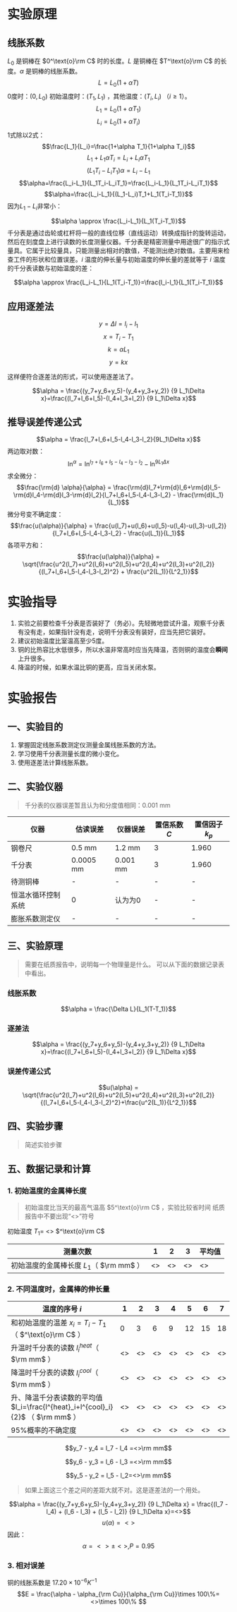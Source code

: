 # 实验原理

## 线胀系数
$L_0$ 是铜棒在 $0^\text{o}\rm C$ 时的长度。$L$ 是铜棒在 $T^\text{o}\rm C$ 的长度。$\alpha$ 是铜棒的线胀系数。
$$L=L_0(1+\alpha T)$$
0度时：$(0,L_0)$
初始温度时：$(T_1,L_1)$ ，其他温度：$(T_i,L_i)$ （$i\geq1$）。
$$L_1=L_0(1+\alpha T_1)\tag{1}$$
$$L_i=L_0(1+\alpha T_i)\tag{2}$$
1式除以2式：
$$\frac{L_1}{L_i}=\frac{1+\alpha T_1}{1+\alpha T_i}$$
$$L_1+L_1\alpha T_i=L_i+L_i\alpha T_1$$
$$(L_1T_i-L_iT_1)\alpha=L_i-L_1$$
$$\alpha=\frac{L_i-L_1}{L_1T_i-L_iT_1}=\frac{L_i-L_1}{L_1T_i-L_iT_1}$$
$$\alpha=\frac{L_i-L_1}{(L_1-L_i)T_1+L_1(T_i-T_1)}$$
因为$L_1-L_i$非常小：

$$\alpha \approx \frac{L_i-L_1}{L_1(T_i-T_1)}$$
千分表是通过齿轮或杠杆将一般的直线位移（直线运动）转换成指针的旋转运动，然后在刻度盘上进行读数的长度测量仪器。千分表是精密测量中用途很广的指示式量具。它属于比较量具，只能测量出相对的数值，不能测出绝对数值。主要用来检查工件的形状和位置误差。$i$ 温度的伸长量与初始温度的伸长量的差就等于 $i$ 温度的千分表读数与初始温度的差：

$$\alpha \approx \frac{L_i-L_1}{L_1(T_i-T_1)}=\frac{l_i-l_1}{L_1(T_i-T_1)}$$

## 应用逐差法
$$y=\Delta l=l_i-l_1$$
$$x=T_i-T_1$$
$$k=\alpha L_1$$
$$y=kx$$

这样便符合逐差法的形式，可以使用逐差法了。

$$\alpha = \frac{(y_7+y_6+y_5)-(y_4+y_3+y_2)} {9 L_1\Delta x}=\frac{(l_7+l_6+l_5)-(l_4+l_3+l_2)} {9 L_1\Delta x}$$

## 推导误差传递公式
$$\alpha = \frac{l_7+l_6+l_5-l_4-l_3-l_2}{9L_1\Delta x}$$
两边取对数：
$$\ln^\alpha = \ln^{l_7+l_6+l_5-l_4-l_3-l_2} - \ln^{9L_1\Delta x}$$
求全微分：
$$\frac{\rm{d} \alpha}{\alpha} = \frac{\rm{d}l_7+\rm{d}l_6+\rm{d}l_5-\rm{d}l_4-\rm{d}l_3-\rm{d}l_2}{l_7+l_6+l_5-l_4-l_3-l_2} - \frac{\rm{d}L_1}{L_1}$$
微分号变不确定度：
$$\frac{u(\alpha)}{\alpha} = \frac{u(l_7)+u(l_6)+u(l_5)-u(l_4)-u(l_3)-u(l_2)}{l_7+l_6+l_5-l_4-l_3-l_2} - \frac{u(L_1)}{L_1}$$
各项平方和：
$$\frac{u(\alpha)}{\alpha} = \sqrt{\frac{u^2(l_7)+u^2(l_6)+u^2(l_5)+u^2(l_4)+u^2(l_3)+u^2(l_2)}{(l_7+l_6+l_5-l_4-l_3-l_2)^2} + \frac{u^2(L_1)}{L^2_1}}$$

# 实验指导
1. 实验之前要检查千分表是否装好了（务必）。先轻微地尝试升温，观察千分表有没有走，如果指针没有走，说明千分表没有装好，应当先把它装好。
2. 建议初始温度比室温高至少5度。
3. 铜的比热容比水低很多，所以水温非常高时应当先降温，否则铜的温度会**瞬间**上升很多。
4. 降温的时候，如果水温比铜的更高，应当关闭水泵。

# 实验报告

## 一、实验目的
1. 掌握固定线胀系数测定仪测量金属线胀系数的方法。
2. 学习使用千分表测量长度的微小变化。
3. 使用逐差法计算线胀系数。

## 二、实验仪器
> 千分表的仪器误差暂且认为和分度值相同：0.001 mm

| 仪器      | 估读误差  | 仪器误差 | 置信系数 $C$ | 置信因子 $k_p$ |
| ------------------- | ------ | ---------- | ---------- | ---- |
| 钢卷尺    | 0.5 mm   | 1.2 mm    | 3          | 1.960    |
| 千分表    | 0.0005 mm   | 0.001 mm    | 3          | 1.960    |
| 待测铜棒  | - | -   | -          | -    |
| 恒温水循环控制系统 | 0        | 认为为0   | -          | -    |
| 膨胀系数测定仪      | -         | -          | -          | -    |

## 三、实验原理
>需要在纸质报告中，说明每一个物理量是什么。
>可以从下面的数据记录表中看出。

### 线胀系数
$$\alpha = \frac{\Delta L}{L_1(T-T_1)}$$

### 逐差法
$$\alpha = \frac{(y_7+y_6+y_5)-(y_4+y_3+y_2)} {9 L_1\Delta x}=\frac{(l_7+l_6+l_5)-(l_4+l_3+l_2)} {9 L_1\Delta x}$$

### 误差传递公式
$$u(\alpha) = \sqrt{\frac{u^2(l_7)+u^2(l_6)+u^2(l_5)+u^2(l_4)+u^2(l_3)+u^2(l_2)}{(l_7+l_6+l_5-l_4-l_3-l_2)^2}+\frac{u^2(L_1)}{L^2_1}}$$

## 四、实验步骤
>简述实验步骤

## 五、数据记录和计算

### 1. 初始温度的金属棒长度
> 初始温度比当天的最高气温高 $5^\text{o}\rm C$ ，实验比较省时间
> 纸质报告中不要出现“<>”符号

初始温度 $T_1$=    <>     $^\text{o}\rm C$

| 测量次数 | 1   | 2   | 3   | 平均值 |
| -------- | --- | --- | --- | ------ |
| 初始温度的金属棒长度 $L_1$（ $\rm mm$ ） |  <>   |   <>  |   <>  |    <>    |

### 2. 不同温度时，金属棒的伸长量
| 温度的序号 $i$         | 1 | 2 | 3 | 4 | 5 | 6 | 7 |
| ----------------- | - | - | - | - | - | - | - |
| 和初始温度的温差 $x_i=T_i-T_1$ （ $^\text{o}\rm C$ ） | 0 | 3 | 6 | 9 | 12 | 15 | 18 |
| 升温时千分表的读数 $l^{heat}_i$（ $\rm mm$ ） | <> | <> | <> | <> | <> | <> | <> |
| 降温时千分表的读数 $l^{cool}_i$（ $\rm mm$ ）  | <> | <> | <> | <> | <> | <> | <> |
| 升、降温千分表读数的平均值 $l_i=\frac{l^{heat}_i+l^{cool}_i}{2}$ （ $\rm mm$ ） | <> | <> | <> | <> | <> | <> | <> |
| 95%概率的不确定度 | <> | <> | <> | <> | <> | <> | <> |

$$y_7 - y_4 = l_7 - l_4 =<>\rm mm$$

$$y_6 - y_3 = l_6 - l_3 =<>\rm mm$$

$$y_5 - y_2 = l_5 - l_2=<>\rm mm$$

> 如果上面这三个差之间的差距大就不对。这是逐差法的一个用处。

$$\alpha = \frac{(y_7+y_6+y_5)-(y_4+y_3+y_2)} {9 L_1\Delta x} = \frac{(l_7 - l_4) + (l_6 - l_3) + (l_5 - l_2)} {9 L_1\Delta x}=<>$$
$$u(\alpha) =<>$$
因此：
$$\alpha = <>\pm <>, P=0.95$$

### 3. 相对误差
铜的线胀系数是 $17.20\times10^{-6}K^{-1}$
$$E = \frac{\alpha - \alpha_{\rm Cu}}{\alpha_{\rm Cu}}\times 100\%=<>\times 100\% $$
